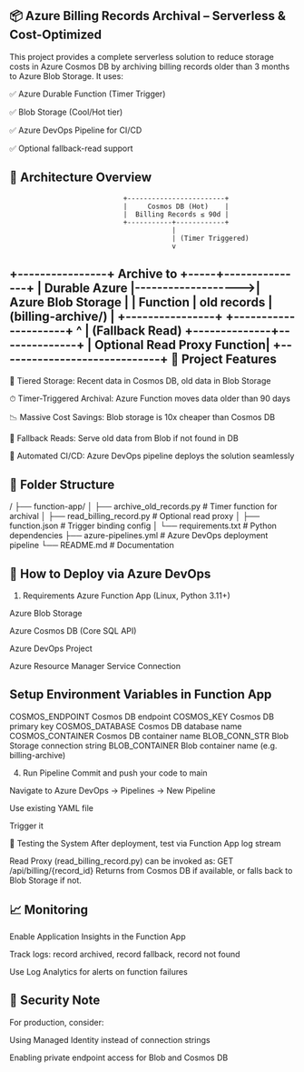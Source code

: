 📦 Azure Billing Records Archival – Serverless & Cost-Optimized
---------------------------------------------------------------------
This project provides a complete serverless solution to reduce storage costs in Azure Cosmos DB by archiving billing records older than 3 months to Azure Blob Storage. It uses:

✅ Azure Durable Function (Timer Trigger)

✅ Blob Storage (Cool/Hot tier)

✅ Azure DevOps Pipeline for CI/CD

✅ Optional fallback-read support

🧱 Architecture Overview
------------------------------

                                +------------------------+
                                |     Cosmos DB (Hot)    |
                                |  Billing Records ≤ 90d |
                                +-----------+------------+
                                            |
                                            | (Timer Triggered)
                                            v
+----------------+     Archive to     +-----+---------------+
| Durable Azure  |------------------->| Azure Blob Storage |
|   Function     |    old records     | (billing-archive/) |
+----------------+                   +---------------------+
                                            ^
                                            | (Fallback Read)
                             +--------------+--------------+
                             | Optional Read Proxy Function|
                             +-----------------------------+
🔧 Project Features
--------------------------
🧊 Tiered Storage: Recent data in Cosmos DB, old data in Blob Storage

⏱ Timer-Triggered Archival: Azure Function moves data older than 90 days

📉 Massive Cost Savings: Blob storage is 10x cheaper than Cosmos DB

🔁 Fallback Reads: Serve old data from Blob if not found in DB

🚀 Automated CI/CD: Azure DevOps pipeline deploys the solution seamlessly

📁 Folder Structure
--------------------
/
├── function-app/
│   ├── archive_old_records.py       # Timer function for archival
│   ├── read_billing_record.py       # Optional read proxy
│   ├── function.json                # Trigger binding config
│   └── requirements.txt            # Python dependencies
├── azure-pipelines.yml              # Azure DevOps deployment pipeline
└── README.md                        # Documentation

🚀 How to Deploy via Azure DevOps
-------------------------------------
1. Requirements
Azure Function App (Linux, Python 3.11+)

Azure Blob Storage

Azure Cosmos DB (Core SQL API)

Azure DevOps Project

Azure Resource Manager Service Connection

 Setup Environment Variables in Function App
 ------------------------------------------------
  COSMOS_ENDPOINT	Cosmos DB endpoint
  COSMOS_KEY	Cosmos DB primary key
  COSMOS_DATABASE	Cosmos DB database name
  COSMOS_CONTAINER	Cosmos DB container name
  BLOB_CONN_STR	Blob Storage connection string
  BLOB_CONTAINER	Blob container name (e.g. billing-archive)

4. Run Pipeline
Commit and push your code to main

Navigate to Azure DevOps → Pipelines → New Pipeline

Use existing YAML file

Trigger it

🧪 Testing the System
After deployment, test via Function App log stream

Read Proxy (read_billing_record.py) can be invoked as:
GET /api/billing/{record_id}
Returns from Cosmos DB if available, or falls back to Blob Storage if not.


📈 Monitoring
-------------------
Enable Application Insights in the Function App

Track logs: record archived, record fallback, record not found

Use Log Analytics for alerts on function failures

🔐 Security Note
------------------------
For production, consider:

Using Managed Identity instead of connection strings

Enabling private endpoint access for Blob and Cosmos DB

